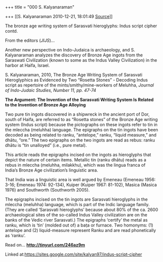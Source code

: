 +++
title = "000 S. Kalyanaraman"

+++
[[S. Kalyanaraman	2010-12-21, 18:01:49 [Source](https://groups.google.com/g/bvparishat/c/2UNBRohH1-U)]]



The bronze age writing system of Sarasvati hieroglyphs: Indus script cipher contd.

  

From the editors (*JIJS*)…

  

Another new perspective on Indo-Judaica is archaeology, and S. Kalyanaraman analyzes the discovery of Bronze Age ingots from the Saraswati Civilization (known to some as the Indus Valley Civilization) in the harbor at Haifa, Israel.

S. Kalyanaraman, 2010, The Bronze Age Writing System of Sarasvati Hieroglyphics as Evidenced by Two “Rosetta Stones” - Decoding Indus script as repertoire of the mints/smithy/mine-workers of Meluhha, *Journal of Indo-Judaic Studies, Number 11, pp. 47-74*

**The Argument: The Invention of the Sarasvati Writing System Is Related to the Invention of Bronze Age Alloying**

Two pure tin ingots discovered in a shipwreck in the ancient port of Dor, south of Haifa, are referred to as “Rosetta stones” of the Bronze Age writing system (Indus script) because the pictographs on these ingots refer to tin in the mleccha (meluhha) language. The epigraphs on the tin ingots have been decoded as being related to ranku, “antelope,” ranku, “liquid measure,” and dhātu, “ore.” The two epigraphs on the two ingots are read as rebus: ranku dhātu is “tin unalloyed” (i.e., pure metal).

This article reads the epigraphs incised on the ingots as hieroglyphs that depict the nature of certain items. Metallic tin (ranku dhātu) reads as a rebus in mleccha (meluhha, milakkhu), which was the lingua franca of India’s Bronze Age civilization’s linguistic area.

That India was a linguistic area is well argued by Emeneau (Emeneau 1956: 3-16; Emeneau 1974: 92-134), Kuiper (Kuiper 1967: 81-102), Masica (Masica 1976) and Southworth (Southworth 2005).

The epigraphs incised on the tin ingots are Sarasvati hieroglyphs in the mleccha (meluhha) language, which is part of the Indic language family. (They are called ‘Sarasvati hieroglyphs’ because about 80% of the ca. 2600 archaeological sites of the so-called Indus Valley civilization are on the banks of the Vedic river Sarasvati.) The epigraphs ‘certify’ the metal as ranku, which is ‘tin’ (molded out of) a baṭa or furnace. Two homonyms: (1) antelope and (2) liquid-measure represent Ranku and are read phonetically as ‘ranku’.

Read on… **<http://tinyurl.com/246az9m>**

Linked at:<https://sites.google.com/site/kalyan97/indus-script-cipher>


